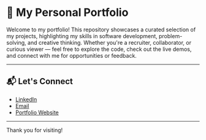 # 🚀 My Personal Portfolio

Welcome to my portfolio! This repository showcases a curated selection of my projects, highlighting my skills in software development, problem-solving, and creative thinking. Whether you're a recruiter, collaborator, or curious viewer — feel free to explore the code, check out the live demos, and connect with me for opportunities or feedback.

---

## 📬 Let's Connect

- [LinkedIn](https://www.linkedin.com/in/lalithraj-ramakrishnan-17a154229)
- [Email](mailto:lalithraj738@gmail.com)
- [Portfolio Website](https://lalithrajr.github.io/Lalith-Raj-Portfolio/)

---

Thank you for visiting!

